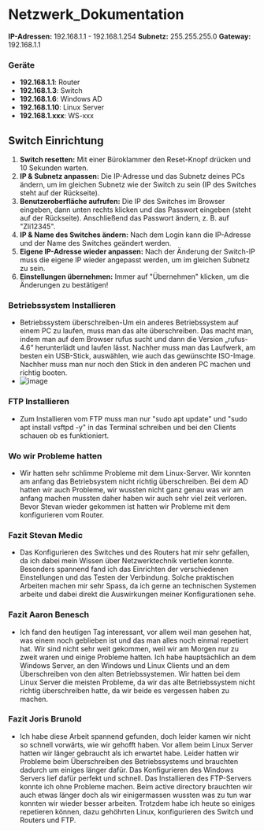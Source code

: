 # Netzwerk_Dokumentation

**IP-Adressen:** 192.168.1.1 - 192.168.1.254
**Subnetz:** 255.255.255.0
**Gateway:** 192.168.1.1

### Geräte
- **192.168.1.1**: Router
- **192.168.1.3**: Switch
- **192.168.1.6**: Windows AD
- **192.168.1.10**: Linux Server
- **192.168.1.xxx**: WS-xxx

## Switch Einrichtung
1. **Switch resetten:** Mit einer Büroklammer den Reset-Knopf drücken und 10 Sekunden warten.  
2. **IP & Subnetz anpassen:** Die IP-Adresse und das Subnetz deines PCs ändern, um im gleichen Subnetz wie der Switch zu sein (IP des Switches steht auf der Rückseite).  
3. **Benutzeroberfläche aufrufen:** Die IP des Switches im Browser eingeben, dann unten rechts klicken und das Passwort eingeben (steht auf der Rückseite). Anschließend das Passwort ändern, z. B. auf "Zli12345".  
4. **IP & Name des Switches ändern:** Nach dem Login kann die IP-Adresse und der Name des Switches geändert werden.  
5. **Eigene IP-Adresse wieder anpassen:** Nach der Änderung der Switch-IP muss die eigene IP wieder angepasst werden, um im gleichen Subnetz zu sein.  
6. **Einstellungen übernehmen:** Immer auf "Übernehmen" klicken, um die Änderungen zu bestätigen!

### Betriebssystem Installieren
- Betriebssystem überschreiben-Um ein anderes Betriebssystem auf einem PC zu laufen, muss man das alte überschreiben. Das macht man, indem man auf dem Browser rufus sucht und dann die Version „rufus-4.6“ herunterlädt und laufen lässt. Nachher muss man das Laufwerk, am besten ein USB-Stick, auswählen, wie auch das gewünschte ISO-Image. Nachher muss man nur noch den Stick in den anderen PC machen und richtig booten.
- ![image](https://github.com/user-attachments/assets/a852f25d-3854-4010-9b57-5fefefdee54b)

### FTP Installieren
- Zum Installieren vom FTP muss man nur "sudo apt update" und "sudo apt install vsftpd -y" in das Terminal schreiben und bei den Clients schauen ob es funktioniert.

### Wo wir Probleme hatten
- Wir hatten sehr schlimme Probleme mit dem Linux-Server. Wir konnten am anfang das Betriebsystem nicht richtig überschreiben. Bei dem AD hatten wir auch Probleme, wir wussten nicht ganz genau was wir am anfang machen mussten daher haben wir auch sehr viel zeit verloren. Bevor Stevan wieder gekommen ist hatten wir Probleme mit dem konfigurieren vom Router.
### Fazit Stevan Medic
- Das Konfigurieren des Switches und des Routers hat mir sehr gefallen, da ich dabei mein Wissen über Netzwerktechnik vertiefen konnte. Besonders spannend fand ich das Einrichten der verschiedenen Einstellungen und das Testen der Verbindung. Solche praktischen Arbeiten machen mir sehr Spass, da ich gerne an technischen Systemen arbeite und dabei direkt die Auswirkungen meiner Konfigurationen sehe.

### Fazit Aaron Benesch
- Ich fand den heutigen Tag interessant, vor allem weil man gesehen hat, was einem noch geblieben ist und das man alles noch einmal repetiert hat. Wir sind nicht sehr weit gekommen, weil wir am Morgen nur zu zweit waren und einige Probleme hatten. Ich habe hauptsächlich an dem Windows Server, an den Windows und Linux Clients und an dem Überschreiben von den alten Betriebssystemen. Wir hatten bei dem Linux Server die meisten Probleme, da wir das alte Betriebssystem nicht richtig überschreiben hatte, da wir beide es vergessen haben zu machen.

### Fazit Joris Brunold
- Ich habe diese Arbeit spannend gefunden, doch leider kamen wir nicht so schnell vorwärts, wie wir gehofft haben. Vor allem beim Linux Server hatten wir länger gebraucht als ich erwartet habe. Leider hatten wir Probleme beim Überschreiben des Betriebssystems und brauchten dadurch um einiges länger dafür. Das Konfigurieren des Windows Servers lief dafür perfekt und schnell. Das Installieren des FTP-Servers konnte ich ohne Probleme machen. Beim active directory brauchten wir auch etwas länger doch als wir einigermassen wussten was zu tun war konnten wir wieder besser arbeiten. Trotzdem habe ich heute so einiges repetieren können, dazu gehöhrten Linux, konfigurieren des Switch und Routers und FTP.
